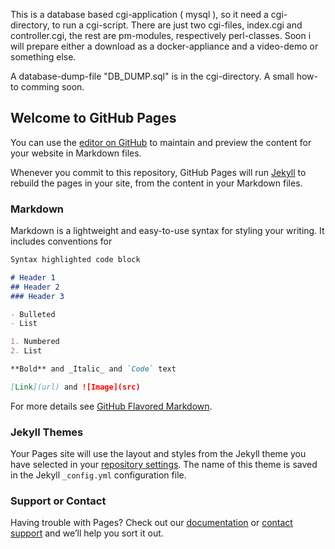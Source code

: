 
This is a database based cgi-application ( mysql ), so it need a cgi-directory, to run a cgi-script. There are just two cgi-files, index.cgi and controller.cgi, the rest are pm-modules, respectively perl-classes. Soon i will prepare either a download as a docker-appliance and a video-demo or something else.

A database-dump-file "DB_DUMP.sql" is in the cgi-directory. A small how-to comming soon.



## Welcome to GitHub Pages

You can use the [editor on GitHub](https://github.com/denikom72/configurator-management-system/edit/master/index.md) to maintain and preview the content for your website in Markdown files.

Whenever you commit to this repository, GitHub Pages will run [Jekyll](https://jekyllrb.com/) to rebuild the pages in your site, from the content in your Markdown files.

### Markdown

Markdown is a lightweight and easy-to-use syntax for styling your writing. It includes conventions for

```markdown
Syntax highlighted code block

# Header 1
## Header 2
### Header 3

- Bulleted
- List

1. Numbered
2. List

**Bold** and _Italic_ and `Code` text

[Link](url) and ![Image](src)
```

For more details see [GitHub Flavored Markdown](https://guides.github.com/features/mastering-markdown/).

### Jekyll Themes

Your Pages site will use the layout and styles from the Jekyll theme you have selected in your [repository settings](https://github.com/denikom72/configurator-management-system/settings). The name of this theme is saved in the Jekyll `_config.yml` configuration file.

### Support or Contact

Having trouble with Pages? Check out our [documentation](https://help.github.com/categories/github-pages-basics/) or [contact support](https://github.com/contact) and we’ll help you sort it out.
